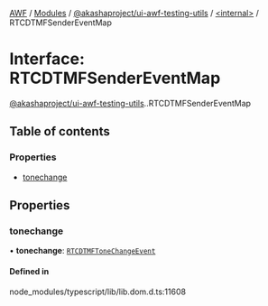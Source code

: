 [AWF](../README.md) / [Modules](../modules.md) / [@akashaproject/ui-awf-testing-utils](../modules/akashaproject_ui_awf_testing_utils.md) / [<internal\>](../modules/akashaproject_ui_awf_testing_utils._internal_.md) / RTCDTMFSenderEventMap

# Interface: RTCDTMFSenderEventMap

[@akashaproject/ui-awf-testing-utils](../modules/akashaproject_ui_awf_testing_utils.md).[<internal>](../modules/akashaproject_ui_awf_testing_utils._internal_.md).RTCDTMFSenderEventMap

## Table of contents

### Properties

- [tonechange](akashaproject_ui_awf_testing_utils._internal_.RTCDTMFSenderEventMap.md#tonechange)

## Properties

### tonechange

• **tonechange**: [`RTCDTMFToneChangeEvent`](../modules/akashaproject_ui_awf_testing_utils._internal_.md#rtcdtmftonechangeevent)

#### Defined in

node_modules/typescript/lib/lib.dom.d.ts:11608
